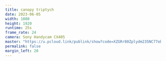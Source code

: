 ```yaml
---
title: canopy triptych
date: 2023-06-05
width: 1080
height: 1920
runtime: 25s
frame_rate: 24
camera: Sony Handycam CX405
master: "https://u.pcloud.link/publink/show?code=XZGRr80Zplydm235NC77obQwigs8jk6HIMwX"
permalink: false
margin_left: 20
---
```

